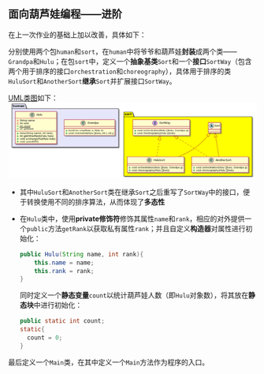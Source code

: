                                                                                                                                                                                                                                                                                                                                                                                                                                                                                                                                                                                                                                                                                                                                                                                                                                                                                                                                                                                                                                                                                                                                                                                                                                                                                                                                                                                                                                                                                   

## 面向葫芦娃编程——进阶

在上一次作业的基础上加以改善，具体如下：

分别使用两个包`human`和`sort`，在`human`中将爷爷和葫芦娃**封装**成两个类——`Grandpa`和`Hulu`；在包`sort`中，定义一个**抽象基类**`Sort`和一个**接口**`SortWay`（包含两个用于排序的接口`orchestration`和`choreography`），具体用于排序的类`HuluSort`和`AnotherSort`**继承**`Sort`并扩展接口`SortWay`。

[UML类图](http://www.plantuml.com/plantuml/png/nP71JiCm38RlVGfhN3PjlCCG1xWDiGC7nC5BlJOiYQl47KpLtXsdqQ2Jk2AQGzI_l-tFVzT9C4hlNTMXEM13C6jxZs46DmwF56gAGtNlC2LuY1Zg3c6eG9_bZjaH1Z2-cp_shWTSmNZl5iLmP5k3OU-rh3XUtrgzLc23W2tN-w8wb_vZSUbzkvLeGmC1FHKXMtNyONmRb5ciEI-pQhWFKWRc1lD9wGekPOLez3SapwfS2HjfAMQrO6R8wGxqQLeC3Jrn-jsGbA7UxFTpNKRFJvI9esYI9tAEFuOATqaY6e6oy5Q_3kfN2efxD3GgBtY2OTASesafrudbS9tZvOyqLuct78cRY5rxcjepc_aEEa_InOH2NK30-iwHfo3fWl6t57U1S-p_2A9dhMDxxxu0)如下：![1](.\img\1.png)

- 其中`HuluSort`和`AnotherSort`类在继承`Sort`之后重写了`SortWay`中的接口，便于转换使用不同的排序算法，从而体现了**多态性**

- 在`Hulu`类中，使用**private修饰符**修饰其属性`name`和`rank`，相应的对外提供一个`public`方法`getRank`以获取私有属性`rank`；并且自定义**构造器**对属性进行初始化：

  ```java
  public Hulu(String name, int rank){
      this.name = name;
      this.rank = rank;
  }
  ```

  同时定义一个**静态变量**`count`以统计葫芦娃人数（即`Hulu`对象数），将其放在**静态块**中进行初始化：

  ```java
  public static int count;
  static{
  	count = 0;
  }
  ```

最后定义一个`Main`类，在其中定义一个`Main`方法作为程序的入口。


